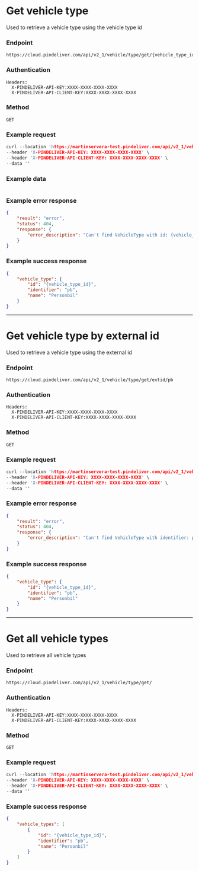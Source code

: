 # Get vehicle type

Used to retrieve a vehicle type using the vehicle type id

### Endpoint
```
https://cloud.pindeliver.com/api/v2_1/vehicle/type/get/{vehicle_type_id}
```

### Authentication
```
Headers:
  X-PINDELIVER-API-KEY:XXXX-XXXX-XXXX-XXXX
  X-PINDELIVER-API-CLIENT-KEY:XXXX-XXXX-XXXX-XXXX
```

### Method
```
GET
```

### Example request
```C
curl --location 'https://martinservera-test.pindeliver.com/api/v2_1/vehicle/type/get/{vehicle_type_id}' \
--header 'X-PINDELIVER-API-KEY: XXXX-XXXX-XXXX-XXXX' \
--header 'X-PINDELIVER-API-CLIENT-KEY: XXXX-XXXX-XXXX-XXXX' \
--data ''
```

### Example data
```JSON

```

### Example error response
```JSON
{
    "result": "error",
    "status": 404,
    "response": {
        "error_description": "Can't find VehicleType with id: {vehicle_type_id}"
    }
}
```

### Example success response
```JSON
{
    "vehicle_type": {
        "id": "{vehicle_type_id}",
        "identifier": "pb",
        "name": "Personbil"
    }
}
```

---

# Get vehicle type by external id

Used to retrieve a vehicle type using the external id

### Endpoint
```
https://cloud.pindeliver.com/api/v2_1/vehicle/type/get/extid/pb
```

### Authentication
```
Headers:
  X-PINDELIVER-API-KEY:XXXX-XXXX-XXXX-XXXX
  X-PINDELIVER-API-CLIENT-KEY:XXXX-XXXX-XXXX-XXXX
```

### Method
```
GET
```

### Example request
```C
curl --location 'https://martinservera-test.pindeliver.com/api/v2_1/vehicle/type/get/extid/pb' \
--header 'X-PINDELIVER-API-KEY: XXXX-XXXX-XXXX-XXXX' \
--header 'X-PINDELIVER-API-CLIENT-KEY: XXXX-XXXX-XXXX-XXXX' \
--data ''
```

### Example error response
```JSON
{
    "result": "error",
    "status": 404,
    "response": {
        "error_description": "Can't find VehicleType with identifier: pbb"
    }
}
```

### Example success response
```JSON
{
    "vehicle_type": {
        "id": "{vehicle_type_id}",
        "identifier": "pb",
        "name": "Personbil"
    }
}
```

---

# Get all vehicle types

Used to retrieve all vehicle types

### Endpoint
```
https://cloud.pindeliver.com/api/v2_1/vehicle/type/get/
```

### Authentication
```
Headers:
  X-PINDELIVER-API-KEY:XXXX-XXXX-XXXX-XXXX
  X-PINDELIVER-API-CLIENT-KEY:XXXX-XXXX-XXXX-XXXX
```

### Method
```
GET
```

### Example request
```C
curl --location 'https://martinservera-test.pindeliver.com/api/v2_1/vehicle/type/get' \
--header 'X-PINDELIVER-API-KEY: XXXX-XXXX-XXXX-XXXX' \
--header 'X-PINDELIVER-API-CLIENT-KEY: XXXX-XXXX-XXXX-XXXX' \
--data ''
```

### Example success response
```JSON
{
    "vehicle_types": [
        {
            "id": "{vehicle_type_id}",
            "identifier": "pb",
            "name": "Personbil"
        }
    ]
}
```
